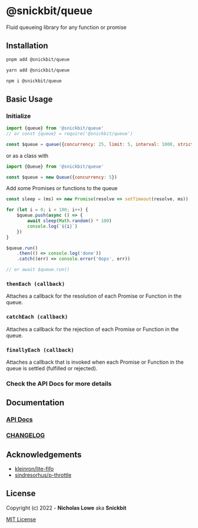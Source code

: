 # @snickbit/queue

<!--START_SECTION:readmes-description-->

Fluid queueing library for any function or promise

<!--END_SECTION:readmes-description-->

## Installation

```bash
pnpm add @snickbit/queue
```

```bash
yarn add @snickbit/queue
```

```bash
npm i @snickbit/queue
```

## Basic Usage

### Initialize

```js
import {queue} from '@snickbit/queue'
// or const {queue} = require('@snickbit/queue')

const $queue = queue({concurrency: 25, limit: 5, interval: 1000, strict: true})
```

or as a class with

```js
import {Queue} from '@snickbit/queue'

const $queue = new Queue({concurrency: 5})
```

Add some Promises or functions to the queue

```js
const sleep = (ms) => new Promise(resolve => setTimeout(resolve, ms))

for (let i = 0; i < 100; i++) {
	$queue.push(async () => {
		await sleep(Math.random() * 100)
		console.log(`${i}`)
	})
}

$queue.run()
	.then(() => console.log('done'))
	.catch((err) => console.error('Oops', err))

// or await $queue.run()
```

### `thenEach (callback)`

Attaches a callback for the resolution of each Promise or Function in the queue.

### `catchEach (callback)`

Attaches a callback for the rejection of each Promise or Function in the queue.

### `finallyEach (callback)`

Attaches a callback that is invoked when each Promise or Function in the queue is settled (fulfilled or rejected).

### Check the API Docs for more details

## Documentation

### [API Docs](../../README.md)

### [CHANGELOG](CHANGELOG.md)

## Acknowledgements

- [kleinron/lite-fifo](https://github.com/kleinron/lite-fifo)
- [sindresorhus/p-throttle](https://github.com/sindresorhus/p-throttle)

## License

Copyright (c) 2022 - **Nicholas Lowe** aka **Snickbit**

[MIT License](../../LICENSE)
